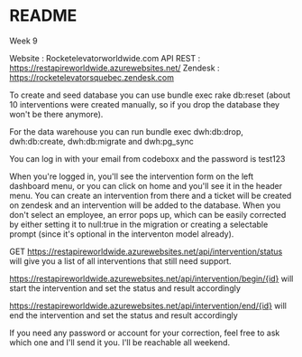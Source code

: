 # README

Week 9

Website : Rocketelevatorworldwide.com
API REST : https://restapireworldwide.azurewebsites.net/
Zendesk : https://rocketelevatorsquebec.zendesk.com

To create and seed database you can use bundle exec rake db:reset (about 10 interventions were created manually,
so if you drop the database they won't be there anymore).

For the data warehouse you can run bundle exec dwh:db:drop, dwh:db:create, dwh:db:migrate and dwh:pg_sync

You can log in with your email from codeboxx and the password is test123

When you're logged in, you'll see the intervention form on the left dashboard menu, or you can click on home and you'll see it in the 
header menu. You can create an intervention from there and a ticket will be created on zendesk and an intervention will be added 
to the database. When you don't select an employee, an error pops up, which can be easily corrected by either setting it to null:true 
in the migration or creating a selectable prompt (since it's optional in the interventon model already).

GET https://restapireworldwide.azurewebsites.net/api/intervention/status will give you a list of all interventions that still need support.

https://restapireworldwide.azurewebsites.net/api/intervention/begin/{id} will start the intervention and set the status and result accordingly

https://restapireworldwide.azurewebsites.net/api/intervention/end/{id} will end the intervention and set the status and result accordingly

If you need any password or account for your correction, feel free to ask which one and I'll send it you. I'll be reachable all weekend.

